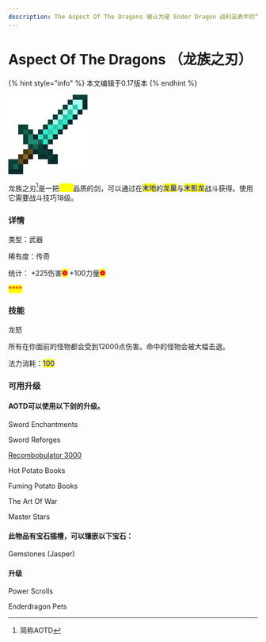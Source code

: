 ```yaml
---
description: The Aspect Of The Dragons 被认为是 Ender Dragon 战利品表中的“独特”掉落
---
```


# Aspect Of The Dragons （龙族之刃）

{% hint style="info" %}
本文编辑于0.17版本
{% endhint %}

&#x20;                                                           ![](../.gitbook/assets/image.png)

龙族之刃[^1]是一把<mark style="color:yellow;">传奇</mark>品质的剑，可以通过在<mark style="color:blue;">末地</mark>的<mark style="color:blue;">龙巢</mark>与<mark style="color:blue;">末影龙</mark>战斗获得。使用它需要战斗技巧18级。

### 详情

类型：武器

稀有度：传奇

统计： +225伤害<mark style="color:red;">**❁**</mark> +100力量<mark style="color:red;">**❁**</mark>

<mark style="color:red;">****</mark>

### 技能

龙怒

所有在你面前的怪物都会受到12000点伤害。命中的怪物会被大幅击退。

法力消耗：<mark style="color:blue;">100</mark>

<mark style="color:blue;"></mark>

### 可用升级

#### AOTD可以使用以下剑的升级。

&#x20;Sword Enchantments

&#x20;Sword Reforges

[ Recombobulator 3000](recombobulator-3000-zhong-zu-qi-3000.md)

&#x20;Hot Potato Books

&#x20;Fuming Potato Books

&#x20;The Art Of War

&#x20;Master Stars

#### 此物品有宝石插槽，可以镶嵌以下宝石：

Gemstones (Jasper)

#### 升级

Power Scrolls

Enderdragon Pets

[^1]: 简称AOTD
